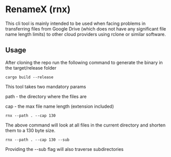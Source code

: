 RenameX (rnx)
=============


This cli tool is mainly intended to be used when facing
problems in transferring files from Google Drive (which does not
have any significant file name length limits) to other cloud
providers using rclone or similar software.

Usage
-----

After cloning the repo run the following command to
generate the binary in the target/release folder

```shell
cargo build --release
```

This tool takes two mandatory params

path - the directory where the files are

cap - the max file name length (extension included)

```shell
rnx --path . --cap 130
```

The above command will look at all files in the current
directory and shorten them to a 130 byte size.

```shell
rnx --path . --cap 130 --sub
```

Providing the --sub flag will also traverse subdirectories